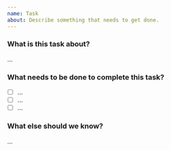 ```yaml
---
name: Task
about: Describe something that needs to get done.
---
```


### What is this task about?

…

### What needs to be done to complete this task?

- [ ] …
- [ ] …
- [ ] …

### What else should we know?

…
